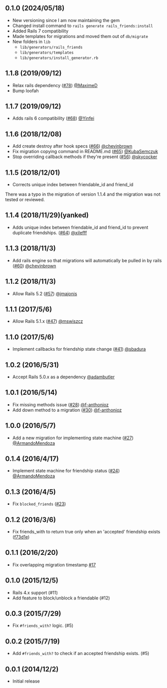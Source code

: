 ## 0.1.0 (2024/05/18)
* New versioning since I am now maintaining the gem
* Changed install command to `rails generate rails_friends:install`
* Added Rails 7 compatibility
* Made templates for migrations and moved them out of `db/migrate`
* New folders in `lib`
  * `lib/generators/rails_friends`
  * `lib/generators/templates`
  * `lib/generators/install_generator.rb`

## 1.1.8 (2019/09/12)
* Relax rails dependency ([#78](https://github.com/sungwoncho/has_friendship/pull/78)) [@MaximeD](https://github.com/MaximeD)
* Bump loofah

## 1.1.7 (2019/09/12)
* Adds rails 6 compatibility ([#68](https://github.com/sungwoncho/has_friendship/pull/68)) [@Yinfei](https://github.com/Yinfei)

## 1.1.6 (2018/12/08)
* Add create destroy after hook specs ([#66](https://github.com/sungwoncho/has_friendship/pull/66)) [@chevinbrown](https://github.com/chevinbrown)
* Fix migration copying command in README.md ([#65](https://github.com/sungwoncho/has_friendship/pull/65)) [@KubaSemczuk](https://github.com/KubaSemczuk)
* Stop overriding callback methods if they're present ([#56](https://github.com/sungwoncho/has_friendship/pull/56)) [@skycocker](https://github.com/skycocker)

## 1.1.5 (2018/12/01)
* Corrects unique index between friendable_id and friend_id

There was a typo in the migration of version 1.1.4 and the migration was not tested or reviewed.

## 1.1.4 (2018/11/29)(yanked)

* Adds unique index between friendable_id and friend_id to prevent duplicate friendships. ([#64](https://github.com/sungwoncho/has_friendship/pull/64)) [@xilefff](https://github.com/xilefff)

## 1.1.3 (2018/11/3)

* Add rails engine so that migrations will automatically be pulled in by rails ([#60](https://github.com/sungwoncho/has_friendship/pull/60)) [@chevinbrown](https://github.com/chevinbrown)

## 1.1.2 (2018/11/3)

* Allow Rails 5.2 ([#57](https://github.com/sungwoncho/has_friendship/pull/57)) [@jmajonis](https://github.com/jmajonis)

## 1.1.1 (2017/5/6)

* Allow Rails 5.1.x ([#47](https://github.com/sungwoncho/has_friendship/pull/47)) [@mswiszcz](https://github.com/mswiszcz)

## 1.1.0 (2017/5/6)

* Implement callbacks for friendship state change ([#41](https://github.com/sungwoncho/has_friendship/pull/41)) [@sbadura](https://github.com/sbadura)

## 1.0.2 (2016/5/31)

* Accept Rails 5.0.x as a dependency [@adambutler](https://github.com/adambutler)

## 1.0.1 (2016/5/14)

* Fix missing methods issue ([#28](https://github.com/sungwoncho/has_friendship/pull/28)) [@f-anthonioz](https://github.com/f-anthonioz)
* Add down method to a migration ([#30](https://github.com/sungwoncho/has_friendship/pull/30)) [@f-anthonioz](https://github.com/f-anthonioz)

## 1.0.0 (2016/5/7)

* Add a new migration for implementing state machine ([#27](https://github.com/sungwoncho/has_friendship/pull/27)) [@ArmandoMendoza](https://github.com/ArmandoMendoza)

## 0.1.4 (2016/4/17)

* Implement state machine for friendship status ([#24](https://github.com/sungwoncho/has_friendship/pull/24)) [@ArmandoMendoza](https://github.com/ArmandoMendoza)

## 0.1.3 (2016/4/5)

* Fix `blocked_friends` ([#23](https://github.com/sungwoncho/has_friendship/pull/23))

## 0.1.2 (2016/3/6)

* Fix friends_with to return true only when an 'accepted' friendship exists ([f73d1e](https://github.com/sungwoncho/has_friendship/commit/f73d1ef2149c06135f99e0ec18457c5aa9dd85a1))

## 0.1.1 (2016/2/20)

* Fix overlapping migration timestamp [#17](https://github.com/sungwoncho/has_friendship/pull/17)

## 0.1.0 (2015/12/5)

* Rails 4.x support (#11)
* Add feature to block/unblock a friendable (#12)

## 0.0.3 (2015/7/29)

* Fix `#friends_with?` logic. (#5)

## 0.0.2 (2015/7/19)

* Add `#friends_with?` to check if an accepted friendship exists. (#5)

## 0.0.1 (2014/12/2)

* Initial release
